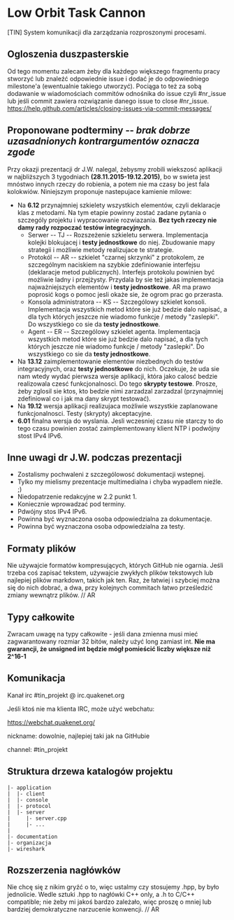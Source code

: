# Low Orbit Task Cannon

[TIN] System komunikacji dla zarządzania rozproszonymi procesami.

## Ogloszenia duszpasterskie
Od tego momentu zalecam żeby dla każdego większego fragmentu pracy stworzyć lub znaleźć odpowiednie issue i dodać je do odpowiedniego milestone'a (ewentualnie takiego utworzyć). Pociąga to też za sobą dodawanie w wiadomościach commitów odnośnika do issue czyli #nr_issue lub jeśli commit zawiera rozwiązanie danego issue to close #nr_issue.
https://help.github.com/articles/closing-issues-via-commit-messages/

## Proponowane podterminy -- *brak dobrze uzasadnionych kontrargumentów oznacza zgode*
Przy okazji prezentacji dr J.W. nalegal, żebysmy zrobili wiekszosć aplikacji w najbliższych 3 tygodniach **(28.11.2015-19.12.2015)**, bo w swieta jest mnóstwo innych rzeczy do robienia, a potem nie ma czasy bo jest fala kolokwiów.
Niniejszym proponuje nastepujace kamienie milowe:
- Na **6.12** przynajmniej szkielety wszystkich elementów, czyli deklaracje klas z metodami. Na tym etapie powinny zostać zadane pytania o szczególy projektu i wypracowanie rozwiazania. **Bez tych rzeczy nie damy rady rozpoczać testów integracyjnych.**
  * Serwer -- TJ -- Rozszeżenie szkieletu serwera. Implementacja kolejki blokujacej i **testy jednostkowe** do niej. Zbudowanie mapy strategii i możliwie metody realizujace te strategie.
  * Protokól -- AR -- szkielet "czarnej skrzynki" z protokolem, ze szczególnym naciskiem na szybkie zdefiniowanie interfejsu (deklaracje metod publicznych). Interfejs protokolu powinien być możliwie ladny i przejżysty. Przydala by sie też jakas implementacja najważniejszych elementów i **testy jednostkowe**. AR ma prawo poprosić kogs o pomoc jesli okaże sie, że ogrom prac go przerasta.
  * Konsola administratora -- KS -- Szczególowy szkielet konsoli. Implementacja wszystkich metod które sie już bedzie dalo napisać, a dla tych których jeszcze nie wiadomo funkcje / metody "zaslepki". Do wszystkiego co sie da **testy jednostkowe**.
  * Agent -- ER -- Szczególowy szkielet agenta. Implementacja wszystkich metod które sie już bedzie dalo napisać, a dla tych których jeszcze nie wiadomo funkcje / metody "zaslepki". Do wszystkiego co sie da **testy jednostkowe**.
- Na **13.12** zaimplementowanie elementów niezbednych do testów integracyjnych, oraz **testy jednostkowe** do nich. Oczekuje, że uda sie nam wtedy wydać pierwsza wersje aplikacji, która jako calosć bedzie realizowala czesć funkcjonalnosci. Do tego **skrypty testowe**. Prosze, żeby zglosil sie ktos, kto bedzie nimi zarzadzal zarzadzal (przynajmniej zdefiniowal co i jak ma dany skrypt testować).
- Na **19.12** wersja aplikacji realizujaca możliwie wszystkie zaplanowane funkcjonalnosci. Testy (skrypty) akceptacyjne.
- **6.01** finalna wersja do wyslania. Jesli wczesniej czasu nie starczy to do tego czasu powinien zostać zaimplementowany klient NTP i podwójny stost IPv4 IPv6.

## Inne uwagi dr J.W. podczas prezentacji
- Zostalismy pochwaleni z szczególowosć dokumentacji wstepnej.
- Tylko my mielismy prezentacje multimedialna i chyba wypadlem nieźle. ;)
- Niedopatrzenie redakcyjne w 2.2 punkt 1.
- Koniecznie wprowadzać pod terminy.
- Pdwójny stos IPv4 IPv6.
- Powinna być wyznaczona osoba odpowiedzialna za dokumentacje.
- Powinna być wyznaczona osoba odpowiedzialna za testy.

## Formaty plików

Nie używajcie formatów kompresujących, których GitHub nie ogarnia. Jeśli trzeba coś zapisać tekstem, używajcie zwykłych plików tekstowych lub najlepiej plików markdown, takich jak ten. Raz, że łatwiej i szybciej można się do nich dobrać, a dwa, przy kolejnych commitach łatwo prześledzić zmiany wewnątrz plików. // AR 

## Typy całkowite

Zwracam uwagę na typy całkowite - jeśli dana zmienna musi mieć zagwarantowany rozmiar 32 bitów, należy użyć long zamiast int.
**Nie ma gwarancji, że unsigned int będzie mógł pomieścić liczby większe niż 2^16-1**

## Komunikacja

Kanał irc #tin_projekt @ irc.quakenet.org

Jeśli ktoś nie ma klienta IRC, może użyć webchatu:

https://webchat.quakenet.org/

nickname: dowolnie, najlepiej taki jak na GitHubie

channel: #tin_projekt


## Struktura drzewa katalogów projektu

````
|- application
|  |- client 
|  |- console
|  |- protocol
|  |- server
|     |- server.cpp
|     |- ...
|
|- documentation
|- organizacja
|- wireshark
````

## Rozszerzenia nagłówków

Nie chcę się z nikim gryźć o to, więc ustalmy czy stosujemy .hpp, by było jednolicie.
Wedle sztuki .hpp to nagłówki C++ only, a .h to C/C++ compatible; nie żeby mi jakoś bardzo zależało, więc proszę o mniej lub bardziej demokratyczne narzucenie konwencji. // AR
